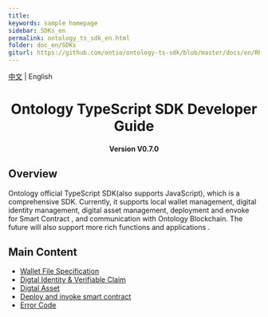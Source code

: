 ```yaml
---
title:
keywords: sample homepage
sidebar: SDKs_en
permalink: ontology_ts_sdk_en.html
folder: doc_en/SDKs
giturl: https://github.com/ontio/ontology-ts-sdk/blob/master/docs/en/README.md
---
```



[中文](./ontology_ts_sdk_zh.html) | English

<h1 align="center">Ontology TypeScript SDK Developer Guide</h1>
<h4 align="center">Version V0.7.0 </h4>

## Overview

Ontology official TypeScript SDK(also supports JavaScript), which is a comprehensive SDK. Currently, it supports local wallet management, digital identity management, digital asset management,  deployment and envoke for Smart Contract , and communication with Ontology Blockchain. The future will also support more rich functions and applications .

## Main Content


- [Wallet File Specification](./Wallet_File_Specification_en.html)
- [Digtal Identity & Verifiable Claim](./ontology_ts_sdk_identity_claim_en.html)
- [Digtal Asset](./ontology_ts_sdk_asset_en.html)
- [Deploy and invoke smart contract](./ontology_ts_sdk_smartcontract_en.html)
- [Error Code](./ontology_ts_sdk_errorcode_en.html)

